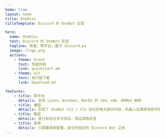 ```yaml
---
home: true
layout: home
title: OneDisc
titleTemplate: Discord 的 OneBot 实现

hero:
  name: OneDisc
  text: Discord 的 OneBot 实现
  tagline: 快速、跨平台，基于 discord.py
  image: /logo.png
  actions:
    - theme: brand
      text: 快速开始
      link: quickstart.md
    - theme: alt
      text: 发行版下载
      link: download.md

features:
    - title: 跨平台
      details: 支持 Linux、Windows、MacOS 的 x64、x86、ARM64 架构
    - title: 兼容
      details: 实现了 OneBot V11 / V12 协议的绝大部分内容，机器人无需修改即可接入
    - title: 稳定
      details: 发行前经过多次测试，保证其稳定性
    - title: 简单
      details: 只需要简单配置，就可开始您的 Discord Bot 之旅
---
```



